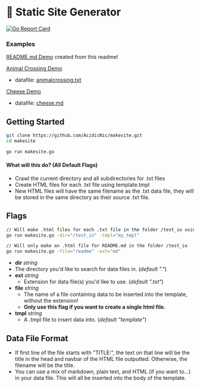 # 🔗 Static Site Generator

[![Go Report Card](https://goreportcard.com/badge/github.com/acidicnic/makesite)](https://goreportcard.com/report/github.com/acidicnic/makesite)

### Examples

[README.md Demo](https://acidicnic.github.io/makesite/) created from this readme!

[Animal Crossing Demo](https://acidicnic.github.io/makesite/test_io/animalcrossing)
 - datafile: [animalcrossing.txt](https://github.com/AcidicNic/makesite/blob/master/test_io/animalcrossing.txt)

[Cheese Demo](https://acidicnic.github.io/makesite/test_io/cheese)
 - datafile: [cheese.md](https://github.com/AcidicNic/makesite/blob/master/test_io/cheese.md)


## Getting Started

```bash
git clone https://github.com/AcidicNic/makesite.git
cd makesite

go run makesite.go
```
#### What will this do? (All Default Flags)

 - Crawl the current directory and all subdirectories for .txt files
 - Create HTML files for each .txt file using template.tmpl
 - New HTML files will have the same filename as the .txt data file, they will be stored in the same directory as their source .txt file.

## Flags

```bash
// Will make .html files for each .txt file in the folder /test_io using my_tmpl.tmpl
go run makesite.go -dir="/test_io" -tmpl="my_tmpl"

// Will only make an .html file for README.md in the folder /test_io
go run makesite.go -file="readme" -ext="md"
```

- __dir__ _string_
 - The directory you'd like to search for data files in. (_default "."_)
- __ext__ _string_
	- Extension for data file(s) you'd like to use. (_default ".txt"_)
- __file__ _string_
	- The name of a file containing data to be inserted into the template, without the extension!
    - __Only use this flag if you want to create a single html file.__
- __tmpl__ _string_
	- A .tmpl file to insert data into. (_default "template"_)

## Data File Format

- If first line of the file starts with "TITLE:", the text on that line will be the title in the head and navbar of the HTML file outputted. Otherwise, the filename will be the title.
- You can use a mix of markdown, plain text, and HTML (if you want to...) in your data file. This will all be inserted into the body of the template.
